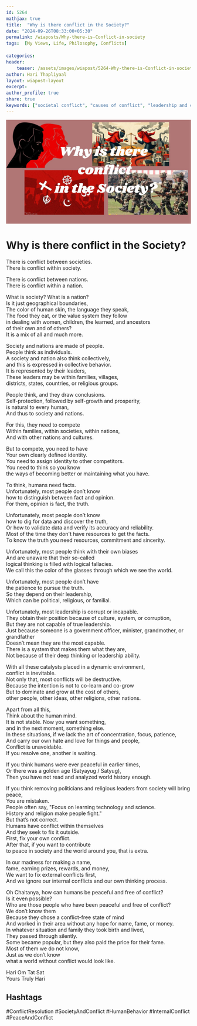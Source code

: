 ```yaml
---        
id: 5264 
mathjax: true        
title:  "Why is there conflict in the Society?"        
date: "2024-09-26T08:33:00+05:30"        
permalink: /wiaposts/Why-there-is-Conflict-in-society
tags:  [My Views, Life, Philosophy, Conflicts]         
        
categories:        
header:        
    teaser: /assets/images/wiapost/5264-Why-there-is-Conflict-in-society.jpg        
author: Hari Thapliyaal        
layout: wiapost-layout        
excerpt:        
author_profile: true        
share: true
keywords: ["societal conflict", "causes of conflict", "leadership and conflict", "internal vs external conflict", "human behavior and conflict", "conflict resolution", "peace and conflict studies"]        
--- 
```


![Why is there conflict in the Society?](/assets/images/wiapost/5264-Why-there-is-Conflict-in-society.jpg)   
   
# Why is there conflict in the Society?   
    
There is conflict between societies.  
There is conflict within society.  

There is conflict between nations.  
There is conflict within a nation.

What is society? What is a nation?  
Is it just geographical boundaries,  
The color of human skin, the language they speak,  
The food they eat, or the value system they follow    
in dealing with women, children, the learned, and ancestors   
of their own and of others?  
It is a mix of all and much more.

Society and nations are made of people.  
People think as individuals.  
A society and nation also think collectively,  
and this is expressed in collective behavior.  
It is represented by their leaders,  
These leaders may be within families, villages,    
districts, states, countries, or religious groups.

People think, and they draw conclusions.  
Self-protection, followed by self-growth and prosperity,   
is natural to every human,  
And thus to society and nations.

For this, they need to compete  
Within families, within societies, within nations,  
And with other nations and cultures.

But to compete, you need to have  
Your own clearly defined identity.  
You need to assign identity to other competitors.  
You need to think so you know   
the ways of becoming better or maintaining what you have.

To think, humans need facts.  
Unfortunately, most people don’t know   
how to distinguish between fact and opinion.  
For them, opinion is fact, the truth.

Unfortunately, most people don’t know   
how to dig for data and discover the truth,  
Or how to validate data and verify its accuracy and reliability.   
Most of the time they don't have resources to get the facts.  
To know the truth you need resources, commitment and sincerity.

Unfortunately, most people think with their own biases  
And are unaware that their so-called  
logical thinking is filled with logical fallacies.  
We call this the color of the glasses through which we see the world.

Unfortunately, most people don’t have  
the patience to pursue the truth.  
So they depend on their leadership,  
Which can be political, religious, or familial.

Unfortunately, most leadership is corrupt or incapable.  
They obtain their position because of culture, system, or corruption,  
But they are not capable of true leadership.  
Just because someone is a government officer, minister, grandmother, or grandfather  
Doesn’t mean they are the most capable.  
There is a system that makes them what they are,  
Not because of their deep thinking or leadership ability.

With all these catalysts placed in a dynamic environment,  
conflict is inevitable.  
Not only that, most conflicts will be destructive.  
Because the intention is not to co-learn and co-grow  
But to dominate and grow at the cost of others,  
other people, other ideas, other religions, other nations.

Apart from all this,  
Think about the human mind.  
It is not stable. Now you want something,  
and in the next moment, something else.  
In these situations, if we lack the art of concentration, focus, patience,  
And carry our own hate and love for things and people,  
Conflict is unavoidable.  
If you resolve one, another is waiting.

If you think humans were ever peaceful in earlier times,  
Or there was a golden age (Satyayug / Satyug),  
Then you have not read and analyzed world history enough.

If you think removing politicians 
and religious leaders from society will bring peace,  
You are mistaken.  
People often say, "Focus on learning technology and science.  
History and religion make people fight."  
But that’s not correct.  
Humans have conflict within themselves  
And they seek to fix it outside.  
First, fix your own conflict.  
After that, if you want to contribute  
to peace in society and the world around you, that is extra.

In our madness for making a name,  
fame, earning prizes, rewards, and money,  
We want to fix external conflicts first,  
And we ignore our internal conflicts and our own thinking process.

Oh Chaitanya, how can humans be peaceful and free of conflict?  
Is it even possible?  
Who are those people who have been peaceful and free of conflict?  
We don’t know them  
Because they chose a conflict-free state of mind  
And worked in their area without any hope for name, fame, or money.  
In whatever situation and family they took birth and lived,  
They passed through silently.  
Some became popular, but they also paid the price for their fame.  
Most of them we do not know,  
Just as we don’t know  
what a world without conflict would look like.


Hari Om Tat Sat   
Yours Truly Hari

## Hashtags
#ConflictResolution
#SocietyAndConflict
#HumanBehavior
#InternalConflict
#PeaceAndConflict